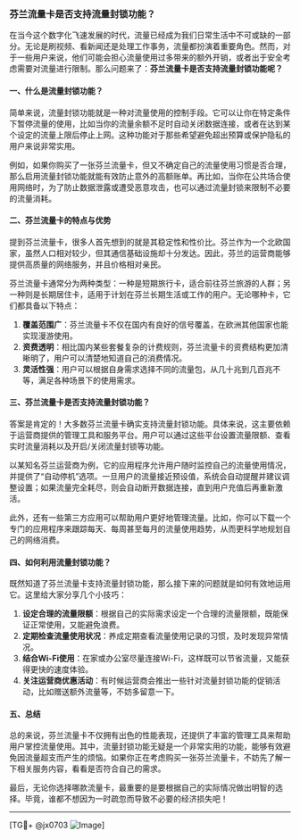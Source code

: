 ### 芬兰流量卡是否支持流量封锁功能？

在当今这个数字化飞速发展的时代，流量已经成为我们日常生活中不可或缺的一部分。无论是刷视频、看新闻还是处理工作事务，流量都扮演着重要角色。然而，对于一些用户来说，他们可能会担心流量使用过多带来的额外开销，或者出于安全考虑需要对流量进行限制。那么问题来了：**芬兰流量卡是否支持流量封锁功能呢？**

#### 一、什么是流量封锁功能？

简单来说，流量封锁功能就是一种对流量使用的控制手段。它可以让你在特定条件下暂停流量的使用，比如当你的流量余额不足时自动关闭数据连接，或者在达到某个设定的流量上限后停止上网。这种功能对于那些希望避免超出预算或保护隐私的用户来说非常实用。

例如，如果你购买了一张芬兰流量卡，但又不确定自己的流量使用习惯是否合理，那么启用流量封锁功能就能有效防止意外的高额账单。再比如，当你在公共场合使用网络时，为了防止数据泄露或遭受恶意攻击，也可以通过流量封锁来限制不必要的流量消耗。

#### 二、芬兰流量卡的特点与优势

提到芬兰流量卡，很多人首先想到的就是其稳定性和性价比。芬兰作为一个北欧国家，虽然人口相对较少，但其通信基础设施却十分发达。因此，芬兰的运营商能够提供高质量的网络服务，并且价格相对亲民。

芬兰流量卡通常分为两种类型：一种是短期旅行卡，适合前往芬兰旅游的人群；另一种则是长期居住卡，适用于计划在芬兰长期生活或工作的用户。无论哪种卡，它们都具备以下特点：

1. **覆盖范围广**：芬兰流量卡不仅在国内有良好的信号覆盖，在欧洲其他国家也能实现漫游使用。
2. **资费透明**：相比国内某些套餐复杂的计费规则，芬兰流量卡的资费结构更加清晰明了，用户可以清楚地知道自己的消费情况。
3. **灵活性强**：用户可以根据自身需求选择不同的流量包，从几十兆到几百兆不等，满足各种场景下的使用需求。

#### 三、芬兰流量卡是否支持流量封锁功能？

答案是肯定的！大多数芬兰流量卡确实支持流量封锁功能。具体来说，这主要依赖于运营商提供的管理工具和服务平台。用户可以通过这些平台设置流量限额、查看实时流量消耗以及开启/关闭流量封锁等功能。

以某知名芬兰运营商为例，它的应用程序允许用户随时监控自己的流量使用情况，并提供了“自动停机”选项。一旦用户的流量接近预设值，系统会自动提醒并建议调整设置；如果流量完全耗尽，则会自动断开数据连接，直到用户充值后再重新激活。

此外，还有一些第三方应用可以帮助用户更好地管理流量。比如，你可以下载一个专门的应用程序来跟踪每天、每周甚至每月的流量使用趋势，从而更科学地规划自己的网络消费。

#### 四、如何利用流量封锁功能？

既然知道了芬兰流量卡支持流量封锁功能，那么接下来的问题就是如何有效地运用它。这里给大家分享几个小技巧：

1. **设定合理的流量限额**：根据自己的实际需求设定一个合理的流量限额，既能保证正常使用，又能避免浪费。
2. **定期检查流量使用状况**：养成定期查看流量使用记录的习惯，及时发现异常情况。
3. **结合Wi-Fi使用**：在家或办公室尽量连接Wi-Fi，这样既可以节省流量，又能获得更快的速度体验。
4. **关注运营商优惠活动**：有时候运营商会推出一些针对流量封锁功能的促销活动，比如赠送额外流量等，不妨多留意一下。

#### 五、总结

总的来说，芬兰流量卡不仅拥有出色的性能表现，还提供了丰富的管理工具来帮助用户掌控流量使用。其中，流量封锁功能无疑是一个非常实用的功能，能够有效避免因流量超支而产生的烦恼。如果你正在考虑购买一张芬兰流量卡，不妨先了解一下相关服务内容，看看是否符合自己的需求。

最后，无论你选择哪款流量卡，最重要的是要根据自己的实际情况做出明智的选择。毕竟，谁都不想因为一时疏忽而导致不必要的经济损失吧！

---

[TG💪+ @jx0703 ![Image](https://github.com/user-attachments/assets/dbca1d08-cadb-493c-b0ec-ad6f7a83f270)]